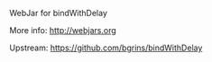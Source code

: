 WebJar for bindWithDelay

More info: http://webjars.org

Upstream: https://github.com/bgrins/bindWithDelay
